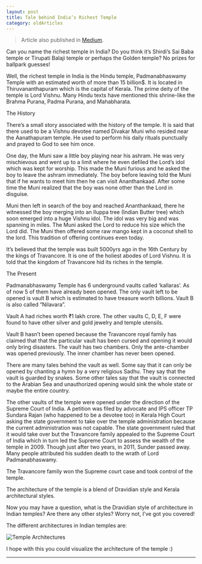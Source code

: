 ```yaml
---
layout: post 
title: Tale behind India’s Richest Temple
category: oldArticles
---
```


> Article also published in [Medium](https://surajsv.medium.com/).

Can you name the richest temple in India? Do you think it’s Shirdi’s Sai Baba temple or Tirupati Balaji temple or perhaps the Golden temple? No prizes for ballpark guesses!

Well, the richest temple in India is the Hindu temple, Padmanabhaswamy Temple with an estimated worth of more than 15 billion$. It is located in Thiruvananthapuram which is the capital of Kerala. The prime deity of the temple is Lord Vishnu. Many Hindu texts have mentioned this shrine-like the Brahma Purana, Padma Purana, and Mahabharata.

The History

There’s a small story associated with the history of the temple. It is said that there used to be a Vishnu devotee named Divakar Muni who resided near the Aanathapuram temple. He used to perform his daily rituals punctually and prayed to God to see him once.

One day, the Muni saw a little boy playing near his ashram. He was very mischievous and went up to a limit where he even defiled the Lord’s idol which was kept for worship. This made the Muni furious and he asked the boy to leave the ashram immediately. The boy before leaving told the Muni that if he wants to meet him then he can visit Ananthankaad. After some time the Muni realized that the boy was none other than the Lord in disguise.

Muni then left in search of the boy and reached Ananthankaad, there he witnessed the boy merging into an Iluppa tree (Indian Butter tree) which soon emerged into a huge Vishnu idol. The idol was very big and was spanning in miles. The Muni asked the Lord to reduce his size which the Lord did. The Muni then offered some raw mango kept in a coconut shell to the lord. This tradition of offering continues even today.

It’s believed that the temple was built 5000yrs ago in the 16th Century by the kings of Travancore. It is one of the holiest abodes of Lord Vishnu. It is told that the kingdom of Travancore hid its riches in the temple.

The Present

Padmanabhaswamy Temple has 6 underground vaults called ‘kallaras’. As of now 5 of them have already been opened. The only vault left to be opened is vault B which is estimated to have treasure worth billions. Vault B is also called “Nilavara”.

Vault A had riches worth ₹1 lakh crore. The other vaults C, D, E, F were found to have other silver and gold jewelry and temple utensils.

Vault B hasn’t been opened because the Travancore royal family has claimed that that the particular vault has been cursed and opening it would only bring disasters. The vault has two chambers. Only the ante-chamber was opened previously. The inner chamber has never been opened.

There are many tales behind the vault as well. Some say that it can only be opened by chanting a hymn by a very religious Sadhu. They say that the vault is guarded by snakes. Some other tales say that the vault is connected to the Arabian Sea and unauthorized opening would sink the whole state or maybe the entire country.

The other vaults of the temple were opened under the direction of the Supreme Court of India. A petition was filed by advocate and IPS officer TP Sundara Rajan (who happened to be a devotee too) in Kerala High Court asking the state government to take over the temple administration because the current administration was not capable. The state government ruled that it would take over but the Travancore family appealed to the Supreme Court of India which in turn led the Supreme Court to assess the wealth of the temple in 2009. Though just after two years, in 2011, Sunder passed away. Many people attributed his sudden death to the wrath of Lord Padmanabhaswamy.

The Travancore family won the Supreme court case and took control of the temple.

The architecture of the temple is a blend of Dravidian style and Kerala architectural styles.

Now you may have a question, what is the Dravidian style of architecture in Indian temples? Are there any other styles? Worry not, I’ve got you covered!

The different architectures in Indian temples are:

<img src="{{ site.baseurl }}/public/images/temple-architectures.webp" alt="Temple Architectures" class="blog-image">

I hope with this you could visualize the architecture of the temple :)

----------------
